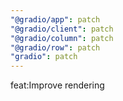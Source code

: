 ```yaml
---
"@gradio/app": patch
"@gradio/client": patch
"@gradio/column": patch
"@gradio/row": patch
"gradio": patch
---
```


feat:Improve rendering
